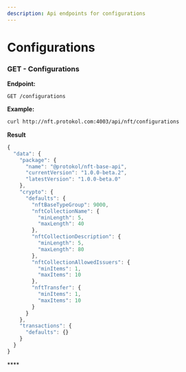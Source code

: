 ```yaml
---
description: Api endpoints for configurations
---
```


# Configurations

### GET - Configurations

**Endpoint:**

```text
GET /configurations
```

**Example:**

```bash
curl http://nft.protokol.com:4003/api/nft/configurations
```

**Result**

```javascript
{
  "data": {
    "package": {
      "name": "@protokol/nft-base-api",
      "currentVersion": "1.0.0-beta.2",
      "latestVersion": "1.0.0-beta.0"
    },
    "crypto": {
      "defaults": {
        "nftBaseTypeGroup": 9000,
        "nftCollectionName": {
          "minLength": 5,
          "maxLength": 40
        },
        "nftCollectionDescription": {
          "minLength": 5,
          "maxLength": 80
        },
        "nftCollectionAllowedIssuers": {
          "minItems": 1,
          "maxItems": 10
        },
        "nftTransfer": {
          "minItems": 1,
          "maxItems": 10
        }
      }
    },
    "transactions": {
      "defaults": {}
    }
  }
}
```

\*\*\*\*

